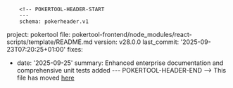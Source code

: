         <!-- POKERTOOL-HEADER-START
        ---
        schema: pokerheader.v1
project: pokertool
file: pokertool-frontend/node_modules/react-scripts/template/README.md
version: v28.0.0
last_commit: '2025-09-23T07:20:25+01:00'
fixes:
- date: '2025-09-25'
  summary: Enhanced enterprise documentation and comprehensive unit tests added
        ---
        POKERTOOL-HEADER-END -->
This file has moved [here](https://github.com/facebook/create-react-app/blob/main/packages/cra-template/template/README.md)
